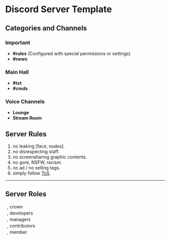 # Discord Server Template

## Categories and Channels

### Important
- **#rules** (Configured with special permissions or settings)
- **#news**

### Main Hall
- **#txt**
- **#cmds**

### Voice Channels
- **Lounge**
- **Stream Room**

## Server Rules

1. no leaking [face, nudes].
2. no disrespecting staff.
3. no screensharing graphic contents.
4. no gore, NSFW, racism.
5. no ad / no selling tags.
6. simply follow [ToS](https://discord.com/terms).

---

## Server Roles
﹐crown  
﹐developers  
﹐managers  
﹐contributors  
﹐member